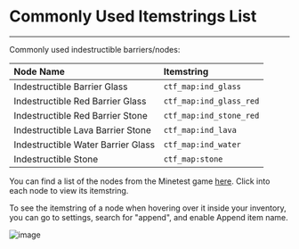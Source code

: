 # Commonly Used Itemstrings List
***
Commonly used indestructible barriers/nodes:

| Node Name | Itemstring |
|:----------|:-----------|
| Indestructible Barrier Glass | `ctf_map:ind_glass` |
| Indestructible Red Barrier Glass | `ctf_map:ind_glass_red` |
| Indestructible Red Barrier Stone | `ctf_map:ind_stone_red` |
| Indestructible Lava Barrier Stone | `ctf_map:ind_lava` |
| Indestructible Water Barrier Glass | `ctf_map:ind_water` |
| Indestructible Stone | `ctf_map:stone` |

You can find a list of the nodes from the Minetest game [here](https://wiki.minetest.net/Games/Minetest_Game/Nodes). Click into each node to view its itemstring.

To see the itemstring of a node when hovering over it inside your inventory, you can go to settings, search for "append", and enable Append item name.

![image](https://github.com/CTF-handbooks/map-maker-handbook/assets/88883098/3100415b-4cbf-4308-bffe-44b02c3b2cb2)
